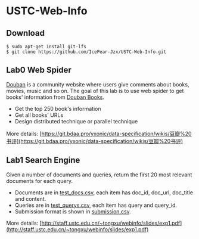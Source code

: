 # USTC-Web-Info

## Download

```shell
$ sudo apt-get install git-lfs
$ git clone https://github.com/IcePear-Jzx/USTC-Web-Info.git
```

## Lab0 Web Spider

[Douban](https://www.douban.com) is a community website where users give comments about books, movies, music and so on. 
The goal of this lab is to use web spider to get books' information from [Douban Books](https://book.douban.com).

* Get the top 250 book's information
* Get all books' URLs
* Design distributed technique or parallel technique

More details:
[https://git.bdaa.pro/yxonic/data-specification/wikis/豆瓣%20书评](https://git.bdaa.pro/yxonic/data-specification/wikis/豆瓣%20书评)

## Lab1 Search Engine

Given a number of documents and queries, 
return the first 20 most relevant documents for each query.

* Documents are in [test_docs.csv](./Lab1-Search-Engine/Data/test_docs.csv), 
each item has doc_id, doc_url, doc_title and content.
* Queries are in [test_querys.csv](./Lab1-Search-Engine/Data/test_querys.csv), 
each item has query and query_id.
* Submission format is shown in [submission.csv](./Lab1-Search-Engine/Data/submission.csv).

More details: [http://staff.ustc.edu.cn/~tongxu/webinfo/slides/exp1.pdf](http://staff.ustc.edu.cn/~tongxu/webinfo/slides/exp1.pdf)
